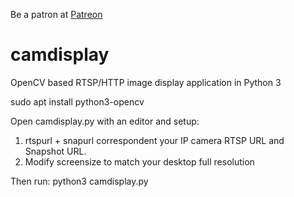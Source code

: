 Be a patron at [Patreon](https://www.patreon.com/enesbcs)

# camdisplay
OpenCV based RTSP/HTTP image display application in Python 3

sudo apt install python3-opencv

Open camdisplay.py with an editor and setup:
1. rtspurl + snapurl correspondent your IP camera RTSP URL and Snapshot URL.
2. Modify screensize to match your desktop full resolution

Then run:
 python3 camdisplay.py
